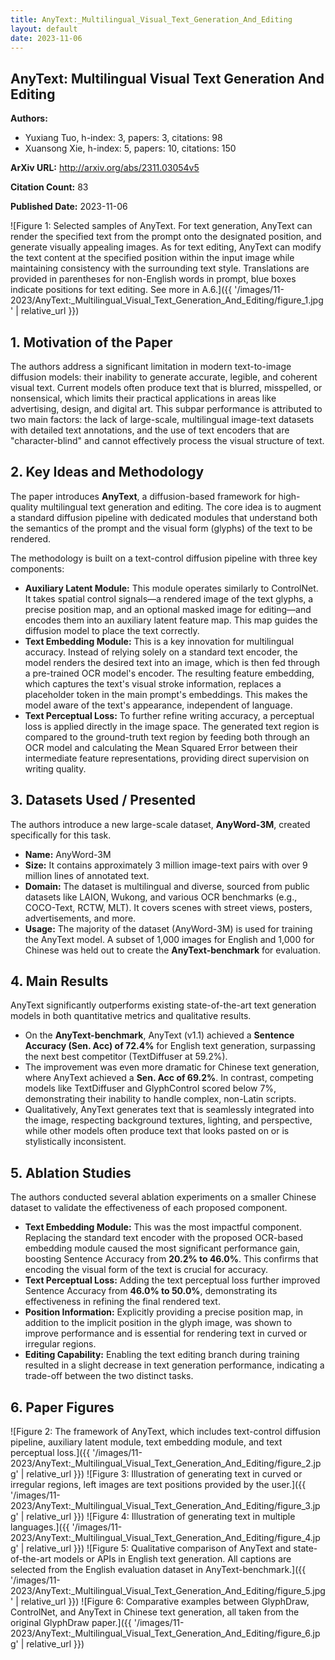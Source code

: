 ```yaml
---
title: AnyText:_Multilingual_Visual_Text_Generation_And_Editing
layout: default
date: 2023-11-06
---
```

## AnyText: Multilingual Visual Text Generation And Editing
**Authors:**
- Yuxiang Tuo, h-index: 3, papers: 3, citations: 98
- Xuansong Xie, h-index: 5, papers: 10, citations: 150

**ArXiv URL:** http://arxiv.org/abs/2311.03054v5

**Citation Count:** 83

**Published Date:** 2023-11-06

![Figure 1: Selected samples of AnyText. For text generation, AnyText can render the specified text from the prompt onto the designated position, and generate visually appealing images. As for text editing, AnyText can modify the text content at the specified position within the input image while maintaining consistency with the surrounding text style. Translations are provided in parentheses for non-English words in prompt, blue boxes indicate positions for text editing. See more in A.6.]({{ '/images/11-2023/AnyText:_Multilingual_Visual_Text_Generation_And_Editing/figure_1.jpg' | relative_url }})
## 1. Motivation of the Paper
The authors address a significant limitation in modern text-to-image diffusion models: their inability to generate accurate, legible, and coherent visual text. Current models often produce text that is blurred, misspelled, or nonsensical, which limits their practical applications in areas like advertising, design, and digital art. This subpar performance is attributed to two main factors: the lack of large-scale, multilingual image-text datasets with detailed text annotations, and the use of text encoders that are "character-blind" and cannot effectively process the visual structure of text.

## 2. Key Ideas and Methodology
The paper introduces **AnyText**, a diffusion-based framework for high-quality multilingual text generation and editing. The core idea is to augment a standard diffusion pipeline with dedicated modules that understand both the semantics of the prompt and the visual form (glyphs) of the text to be rendered.

The methodology is built on a text-control diffusion pipeline with three key components:
*   **Auxiliary Latent Module:** This module operates similarly to ControlNet. It takes spatial control signals—a rendered image of the text glyphs, a precise position map, and an optional masked image for editing—and encodes them into an auxiliary latent feature map. This map guides the diffusion model to place the text correctly.
*   **Text Embedding Module:** This is a key innovation for multilingual accuracy. Instead of relying solely on a standard text encoder, the model renders the desired text into an image, which is then fed through a pre-trained OCR model's encoder. The resulting feature embedding, which captures the text's visual stroke information, replaces a placeholder token in the main prompt's embeddings. This makes the model aware of the text's appearance, independent of language.
*   **Text Perceptual Loss:** To further refine writing accuracy, a perceptual loss is applied directly in the image space. The generated text region is compared to the ground-truth text region by feeding both through an OCR model and calculating the Mean Squared Error between their intermediate feature representations, providing direct supervision on writing quality.

## 3. Datasets Used / Presented
The authors introduce a new large-scale dataset, **AnyWord-3M**, created specifically for this task.
*   **Name:** AnyWord-3M
*   **Size:** It contains approximately 3 million image-text pairs with over 9 million lines of annotated text.
*   **Domain:** The dataset is multilingual and diverse, sourced from public datasets like LAION, Wukong, and various OCR benchmarks (e.g., COCO-Text, RCTW, MLT). It covers scenes with street views, posters, advertisements, and more.
*   **Usage:** The majority of the dataset (AnyWord-3M) is used for training the AnyText model. A subset of 1,000 images for English and 1,000 for Chinese was held out to create the **AnyText-benchmark** for evaluation.

## 4. Main Results
AnyText significantly outperforms existing state-of-the-art text generation models in both quantitative metrics and qualitative results.
*   On the **AnyText-benchmark**, AnyText (v1.1) achieved a **Sentence Accuracy (Sen. Acc) of 72.4%** for English text generation, surpassing the next best competitor (TextDiffuser at 59.2%).
*   The improvement was even more dramatic for Chinese text generation, where AnyText achieved a **Sen. Acc of 69.2%**. In contrast, competing models like TextDiffuser and GlyphControl scored below 7%, demonstrating their inability to handle complex, non-Latin scripts.
*   Qualitatively, AnyText generates text that is seamlessly integrated into the image, respecting background textures, lighting, and perspective, while other models often produce text that looks pasted on or is stylistically inconsistent.

## 5. Ablation Studies
The authors conducted several ablation experiments on a smaller Chinese dataset to validate the effectiveness of each proposed component.
*   **Text Embedding Module:** This was the most impactful component. Replacing the standard text encoder with the proposed OCR-based embedding module caused the most significant performance gain, boosting Sentence Accuracy from **20.2% to 46.0%**. This confirms that encoding the visual form of the text is crucial for accuracy.
*   **Text Perceptual Loss:** Adding the text perceptual loss further improved Sentence Accuracy from **46.0% to 50.0%**, demonstrating its effectiveness in refining the final rendered text.
*   **Position Information:** Explicitly providing a precise position map, in addition to the implicit position in the glyph image, was shown to improve performance and is essential for rendering text in curved or irregular regions.
*   **Editing Capability:** Enabling the text editing branch during training resulted in a slight decrease in text generation performance, indicating a trade-off between the two distinct tasks.

## 6. Paper Figures
![Figure 2: The framework of AnyText, which includes text-control diffusion pipeline, auxiliary latent module, text embedding module, and text perceptual loss.]({{ '/images/11-2023/AnyText:_Multilingual_Visual_Text_Generation_And_Editing/figure_2.jpg' | relative_url }})
![Figure 3: Illustration of generating text in curved or irregular regions, left images are text positions provided by the user.]({{ '/images/11-2023/AnyText:_Multilingual_Visual_Text_Generation_And_Editing/figure_3.jpg' | relative_url }})
![Figure 4: Illustration of generating text in multiple languages.]({{ '/images/11-2023/AnyText:_Multilingual_Visual_Text_Generation_And_Editing/figure_4.jpg' | relative_url }})
![Figure 5: Qualitative comparison of AnyText and state-of-the-art models or APIs in English text generation. All captions are selected from the English evaluation dataset in AnyText-benchmark.]({{ '/images/11-2023/AnyText:_Multilingual_Visual_Text_Generation_And_Editing/figure_5.jpg' | relative_url }})
![Figure 6: Comparative examples between GlyphDraw, ControlNet, and AnyText in Chinese text generation, all taken from the original GlyphDraw paper.]({{ '/images/11-2023/AnyText:_Multilingual_Visual_Text_Generation_And_Editing/figure_6.jpg' | relative_url }})
